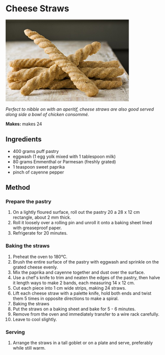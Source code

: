 # Cheese Straws
![Cheese Straws](resources/cheese-straws.jpg)

*Perfect to nibble on with an aperitif, cheese straws are also good served along side a bowl of chicken consommé.*

**Makes:** makes 24

## Ingredients
- 400 grams puff pastry
- eggwash (1 egg yolk mixed with 1 tablespoon milk)
- 80 grams Emmenthal or Parmesan (freshly grated)
- 1 teaspoon sweet paprika
- pinch of cayenne pepper

## Method
### Prepare the pastry
1. On a lightly floured surface, roll out the pastry 20 a 28 x 12 cm rectangle, about 2 mm thick.
1. Roll it loosely over a rolling pin and unroll it onto a baking sheet lined with greaseproof paper.
1. Refrigerate for 20 minutes.

### Baking the straws
1. Preheat the oven to 180°C.
1. Brush the entire surface of the pastry with eggwash and sprinkle on the grated cheese evenly.
1. Mix the paprika and cayenne together and dust over the surface.
1. Use a chef's knife to trim and neaten the edges of the pastry, then halve it length ways to make 2 bands, each measuring 14 x 12 cm.
1. Cut each piece into 1 cm wide strips, making 24 straws.
1. Lift each cheese straw with a palette knife, hold both ends and twist them 5 times in opposite directions to make a spiral.
1. Baking the straws
1. Put the straws on a baking sheet and bake for 5 - 6 minutes.
1. Remove from the oven and immediately transfer to a wire rack carefully.
1. Leave to cool slightly.

### Serving
1. Arrange the straws in a tall goblet or on a plate and serve, preferably while still warm.